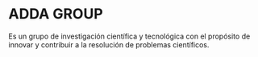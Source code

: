 # ADDA GROUP
Es un grupo de investigación científica y tecnológica con el propósito de innovar y contribuir a la resolución de problemas científicos.
